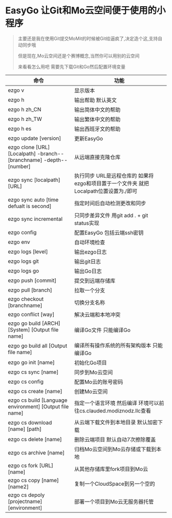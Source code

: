#  EasyGo 让Git和Mo云空间便于使用的小程序

> 主要还是我在使用Git提交MoMit的时候被Git给逼疯了,决定造个这,支持自动同步哦
>
> 但是现在,Mo云空间还是个赛博概念,当然你可以用别的云空间
>
> 来看看怎么用吧 需要先下载Git和Go然后配置环境变量

| 命令                                                         | 功能                                                         |
| ------------------------------------------------------------ | ------------------------------------------------------------ |
| ezgo v                                                       | 显示版本                                                     |
| ezgo h                                                       | 输出帮助 默认英文                                            |
| ezgo h zh_CN                                                 | 输出简体中文的帮助                                           |
| ezgo h zh_TW                                                 | 输出繁体中文的帮助                                           |
| ezgo h es                                                    | 输出西班牙文的帮助                                           |
| ezgo update [version]                                        | 更新EasyGo                                                   |
| ezgo clone [URL] [Localpath] -branch--[branchname] -depth--[number] | 从远端直接克隆仓库                                           |
| ezgo sync [localpath] [URL]                                  | 执行同步 URL是远程仓库的 如果将ezgo和项目置于一个文件夹 就把Localpath位置设置为./即可 |
| ezgo sync auto [time defualt is second]                      | 指定时间后自动检测更改和同步                                 |
| ezgo sync incremental                                        | 只同步差异文件 用git add . + git status实现                  |
| ezgo config                                                  | 配置EasyGo 包括云端ssh密钥                                   |
| ezgo env                                                     | 自动环境检查                                                 |
| ezgo logs [level]                                            | 输出ezgo日志                                                 |
| ezgo logs git                                                | 输出git日志                                                  |
| ezgo logs go                                                 | 输出Go日志                                                   |
| ezgo push [commit]                                           | 提交到远端存储库                                             |
| ezgo pull [branch]                                           | 拉取一个分支                                                 |
| ezgo checkout [branchname]                                   | 切换分支名称                                                 |
| ezgo conflict [way]                                          | 解决云端和本地冲突                                           |
| ezgo go build [ARCH] [System] [Output file name]             | 编译Go文件 只能编译Go                                        |
| ezgo go build all [Output file name]                         | 编译所有操作系统的所有架构版本 只能编译Go                    |
| ezgo go init [name]                                          | 初始化Go项目                                                 |
| ezgo cs sync [name]                                          | 同步到Mo云空间                                               |
| ezgo cs config                                               | 配置Mo云的账号密码                                           |
| ezgo cs create [name]                                        | 创建Mo云空间                                                 |
| ezgo cs build [Language environment] [Output file name]      | 指定一个语言环境 然后编译 环境可以前往cs.clauded.modiznodz.llc查看 |
| ezgo cs download [name] [path]                               | 从云端下载文件到本地目录 默认加密下载                        |
| ezgo cs delete [name]                                        | 删除云端项目 默认自动7次擦除覆盖                             |
| ezgo cs archive [name]                                       | 归档Mo云空间到Mo云存储或下载到本地                           |
| ezgo cs fork [URL] [name]                                    | 从其他存储库里fork项目到Mo云                                 |
| ezgo cs copy [name] [name2]                                  | 复制一个CloudSpace到另一个空的                               |
| ezgo cs depoly [projectname] [environment]                   | 部署一个项目到Mo云无服务器托管                               |

